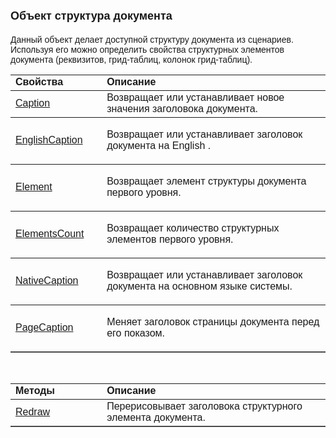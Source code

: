 ﻿<html>
<head>
<title>Объект структура документа</title>
</head>

<body>

<h1><font size="4" face="Arial">Объект структура документа</font></h1>

<p><font face="Arial">Данный объект делает доступной структуру 
документа из сценариев. Используя его можно определить свойства структурных 
элементов документа (реквизитов, грид-таблиц, колонок грид-таблиц).</font></p>

<table border="1" cellPadding="5" cols="2" frame="below" rules="rows">
  <tr vAlign="top">
    <td class="label" width="29%"><font face="Arial"><strong>Свойства</strong></font></td>
    <td class="label" width="71%"><font face="Arial"><strong>Описание</strong></font></td>
  </tr>
  <tr>
    <td width="29%"><font face="Arial">
    <a href="ASDocStructure/Caption.html">Caption</a></font></td>
    <td width="71%"><font face="Arial">Возвращает или устанавливает 
	новое значения заголовока документа.</font></td>
  </tr>
  <tr>
    <td width="29%"><font face="Arial">
	<a href="ASDocStructure/EnglishCaption.html">EnglishCaption</a></font></td>
    <td width="71%">
	<p class="label"><font face="Arial">Возвращает или устанавливает 
	заголовок документа на English .</font></td>
  </tr>
  <tr>
    <td width="29%"><a href="ASDocStructure/Element.html">
    <font face="Arial">Element</font></a></td>
    <td width="71%">

<font face="Arial">Возвращает элемент структуры документа&nbsp; первого 
уровня.</font></td>
  </tr>
  <tr>
    <td width="29%"><font face="Arial">
    <a href="ASDocStructure/ElementsCount.html">ElementsCount</a></font></td>
    <td width="71%">

<font face="Arial">Возвращает количество структурных элементов первого 
уровня.</font></td>
  </tr>
  <tr>
    <td width="29%"><font face="Arial">
	<a href="ASDocStructure/NativeCaption.html">NativeCaption</a></font></td>
    <td width="71%">

<p class="label"><font face="Arial">Возвращает или устанавливает 
заголовок документа на основном языке системы.</font></td>
  </tr>
    <tr>
    <td width="29%"><font face="Arial">
	<a href="ASDocStructure/PageCaption.html">PageCaption</a></font></td>
    <td width="71%">

<p class="label"><font face="Arial">Меняет заголовок страницы документа перед его показом. 
    </font></td>
    </tr>
  </table>

<p>&nbsp;</p>

<table border="1" cellPadding="5" cols="2" frame="below" rules="rows">
  <tr vAlign="top">
    <td class="label" width="29%"><font face="Arial"><strong>Методы</strong></font></td>
    <td class="label" width="71%"><font face="Arial"><strong>Описание</strong></font></td>
  </tr>
  <tr>
    <td width="29%"><font face="Arial">
    <a href="ASDocStructure/Redraw.html">Redraw</a></font></td>
    <td width="71%"><font face="Arial">Перерисовывает 
	заголовока структурного элемента документа.</font></td>
  </tr>
</table>

</body>
</html>
